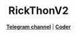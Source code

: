 <h1 align="center">RickThonV2</h1>

<p align="center">
  <strong><a href="https://t.me/P_J_I">Telegram channel</a></strong> |
  <strong><a href="https://t.me/RickThon">Coder</a></strong>
</p>
